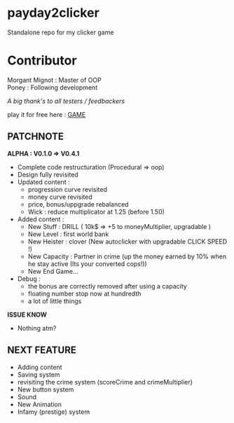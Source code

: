 # payday2clicker
Standalone repo for my clicker game

# Contributor

Morgant Mignot : Master of OOP  
Poney : Following development

*A big thank's to all testers / feedbackers*

play it for free here : [GAME](leersmathieu.com/payday2clicker)

## PATCHNOTE

**ALPHA : V0.1.0 => V0.4.1**

- Complete code restructuration (Procedural => oop)
- Design fully revisited
- Updated content :
    - progression curve revisited
    - money curve revisited
    - price, bonus/uppgrade rebalanced
    - Wick : reduce multiplicator at 1.25 (before 1.50)
- Added content :
    - New Stuff : DRILL ( 10k$ => +5 to moneyMultiplier, upgradable )
    - New Level : first world bank
    - New Heister : clover (New autoclicker with upgradable CLICK SPEED !)
    - New Capacity : Partner in crime (up the money earned by 10% when he stay active (Its your converted cops!))
    - New End Game...
- Debug : 
    - the bonus are correctly removed after using a capacity
    - floating number stop now at hundredth
    - a lot of little things

**ISSUE KNOW**
- Nothing atm?

## NEXT FEATURE

- Adding content
- Saving system
- revisiting the crime system (scoreCrime and crimeMultiplier)
- New button system
- Sound
- New Animation
- Infamy (prestige) system

